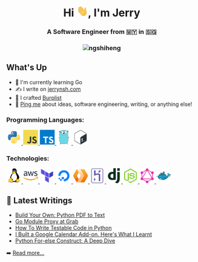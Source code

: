 <h1 align="center">Hi <img src="https://raw.githubusercontent.com/ABSphreak/ABSphreak/master/gifs/Hi.gif" height="30px" width="30px" />, I'm Jerry</h1>
<h3 align="center">A Software Engineer from 🇲🇾 in 🇸🇬</h3>
<h3 align="center"> <img src="https://komarev.com/ghpvc/?username=ngshiheng&style=for-the-badge" alt="ngshiheng"/> </p>

## What's Up

-   🌱 I'm currently learning Go
-   ✍️ I write on [jerrynsh.com][ghost]
-   🍻 I crafted [Burplist][burplist]
-   💬 [Ping me][contact] about ideas, software engineering, writing, or anything else!

### Programming Languages:

</a> <a href="https://www.python.org" target="_blank"> <img src="https://raw.githubusercontent.com/devicons/devicon/master/icons/python/python-original.svg" alt="python" width="40" height="40"/> </a>
</a> <a href="https://www.javascript.com" target="_blank"> <img src="https://raw.githubusercontent.com/devicons/devicon/master/icons/javascript/javascript-original.svg" alt="javascript" width="40" height="40"/> </a>
</a> <a href="https://www.typescriptlang.org" target="_blank"> <img src="https://raw.githubusercontent.com/devicons/devicon/master/icons/typescript/typescript-original.svg" alt="typescript" width="40" height="40"/> </a>
</a> <a href="https://go.dev/" target="_blank"> <img src="https://raw.githubusercontent.com/devicons/devicon/master/icons/go/go-original.svg" alt="go" width="40" height="40"/> </a>
</a> <a href="https://www.gnu.org/software/bash" target="_blank"> <img src="https://raw.githubusercontent.com/devicons/devicon/master/icons/bash/bash-original.svg" alt="bash" width="40" height="40"/> </a>

### Technologies:

</a> <a href="https://www.linux.org" target="_blank"> <img src="https://raw.githubusercontent.com/devicons/devicon/master/icons/linux/linux-original.svg" alt="linux" width="40" height="40"/> </a>
</a> <a href="https://aws.amazon.com" target="_blank"> <img src="https://raw.githubusercontent.com/devicons/devicon/master/icons/amazonwebservices/amazonwebservices-original-wordmark.svg" alt="aws" width="40" height="40"/> </a>
</a> <a href="https://www.terraform.io" target="_blank"> <img src="https://raw.githubusercontent.com/devicons/devicon/master/icons/terraform/terraform-original.svg" alt="terraform" width="40" height="40"/> </a>
</a> <a href="https://www.digitalocean.com" target="_blank"> <img src="https://raw.githubusercontent.com/devicons/devicon/master/icons/digitalocean/digitalocean-original.svg" alt="digitalocean" width="40" height="40"/> </a>
</a> <a href="https://workers.cloudflare.com/" target="_blank"> <img src="https://raw.githubusercontent.com/devicons/devicon/develop/icons/cloudflareworkers/cloudflareworkers-original.svg" alt="digitalocean" width="40" height="40"/> </a>
</a> <a href="https://www.heroku.com" target="_blank"> <img src="https://raw.githubusercontent.com/devicons/devicon/master/icons/heroku/heroku-original.svg" alt="heroku" width="40" height="40"/> </a>
</a> <a href="https://www.djangoproject.com" target="_blank"> <img src="https://raw.githubusercontent.com/devicons/devicon/master/icons/django/django-plain.svg" alt="django" width="40" height="40"/> </a>
</a> <a href="https://nodejs.org" target="_blank"> <img src="https://raw.githubusercontent.com/devicons/devicon/master/icons/nodejs/nodejs-original.svg" alt="nodejs" width="40" height="40"/> </a>
</a> <a href="https://graphql.org" target="_blank"> <img src="https://raw.githubusercontent.com/devicons/devicon/master/icons/graphql/graphql-plain.svg" alt="graphql" width="40" height="40"/> </a>
</a> <a href="https://www.docker.com" target="_blank"> <img src="https://raw.githubusercontent.com/devicons/devicon/master/icons/docker/docker-original.svg" alt="docker" width="40" height="40"/> </a>

## 📓 Latest Writings

<!-- BLOG-POST-LIST:START -->
- [Build Your Own: Python PDF to Text](https://jerrynsh.com/build-your-own-python-pdf-to-text/)
- [Go Module Proxy at Grab](https://jerrynsh.com/go-module-proxy-at-grab/)
- [How To Write Testable Code in Python](https://jerrynsh.com/how-to-write-testable-code-in-python/)
- [I Built a Google Calendar Add-on. Here&#39;s What I Learnt](https://jerrynsh.com/i-built-a-google-calendar-add-on-heres-what-i-learnt/)
- [Python For-else Construct: A Deep Dive](https://jerrynsh.com/python-for-else-construct-a-deep-dive/)
<!-- BLOG-POST-LIST:END -->

➡️ [Read more...][ghost]

[burplist]: https://burplist.com/
[contact]: https://jerrynsh.com/contact/
[dev]: https://dev.to/jerrynsh
[ghost]: http://jerrynsh.com/
[linkedin]: https://www.linkedin.com/in/jerrynsh/
[medium]: https://jerrynsh.medium.com/
[twitter]: https://twitter.com/jerrynsh/
